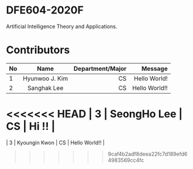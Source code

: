 # DFE604-2020F
Artificial Intelligence Theory and Applications.

# Contributors
| No            | Name           | Department/Major | Message           |
| ------------- |:--------------:| ----------------:|------------------:|
| 1             | Hyunwoo J. Kim | CS               | Hello World!      |
| 2             | Sanghak Lee    | CS               | Hello World!!     |
<<<<<<< HEAD
| 3             | SeongHo Lee    | CS               | Hi !!                 |
=======
| 3             | Kyoungin Kwon    | CS               | Hello World!!     |
>>>>>>> 9caf4b2adf8deea22fc7d189efd64983569cc4fc
